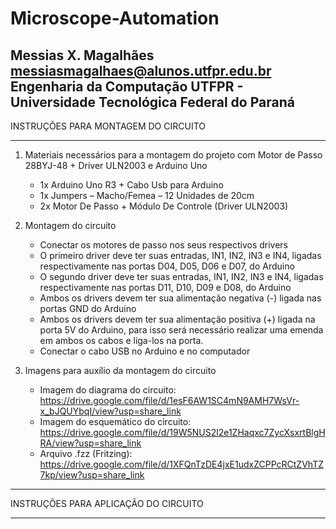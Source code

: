# Microscope-Automation
Messias X. Magalhães
messiasmagalhaes@alunos.utfpr.edu.br
Engenharia da Computação
UTFPR - Universidade Tecnológica Federal do Paraná
------------------------------------------------------------------------------------------------------------------------------------

INSTRUÇÕES PARA MONTAGEM DO CIRCUITO

------------------------------------------------------------------------------------------------------------------------------------

1. Materiais necessários para a montagem do projeto com Motor de Passo 28BYJ-48 + Driver ULN2003 e Arduino Uno

     - 1x Arduino Uno R3 + Cabo Usb para Arduino
     - 1x Jumpers – Macho/Femea – 12 Unidades de 20cm
     - 2x Motor De Passo + Módulo De Controle (Driver ULN2003)

2. Montagem do circuito

     - Conectar os motores de passo nos seus respectivos drivers
     - O primeiro driver deve ter suas entradas, IN1, IN2, IN3 e IN4, ligadas respectivamente nas portas
       D04, D05, D06 e D07, do Arduino
     - O segundo driver deve ter suas entradas, IN1, IN2, IN3 e IN4, ligadas respectivamente nas portas
       D11, D10, D09 e D08, do Arduino
     - Ambos os drivers devem ter sua alimentação negativa (-) ligada nas portas GND do Arduino
     - Ambos os drivers devem ter sua alimentação positiva (+) ligada na porta 5V do Arduino, para isso será
       necessário realizar uma emenda em ambos os cabos e liga-los na porta.
     - Conectar o cabo USB no Arduino e no computador

3. Imagens para auxílio da montagem do circuito

     - Imagem do diagrama do circuito: https://drive.google.com/file/d/1esF6AW1SC4mN9AMH7WsVr-x_bJQUYbqI/view?usp=share_link
     - Imagem do esquemático do circuito: https://drive.google.com/file/d/19W5NUS2l2e1ZHaqxc7ZycXsxrtBlgHRA/view?usp=share_link
     - Arquivo .fzz (Fritzing): https://drive.google.com/file/d/1XFQnTzDE4jxE1udxZCPPcRCtZVhTZ7kp/view?usp=share_link

------------------------------------------------------------------------------------------------------------------------------------

INSTRUÇÕES PARA APLICAÇÃO DO CIRCUITO

------------------------------------------------------------------------------------------------------------------------------------
